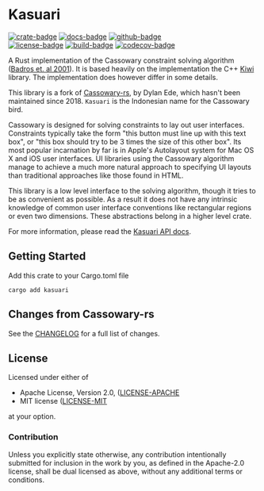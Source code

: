 # Kasuari

[![crate-badge]][crate]
[![docs-badge]][docs]
[![github-badge]][github] \
[![license-badge]][license]
[![build-badge]][build]
[![codecov-badge]][codecov]

[github-badge]: https://img.shields.io/badge/github-joshka%2Fkasuari-blue?logo=github&style=for-the-badge
[crate-badge]: https://img.shields.io/crates/v/kasuari?logo=rust&style=for-the-badge
[docs-badge]: https://img.shields.io/badge/docs.rs-kasuari-blue?logo=rust&style=for-the-badge
[license-badge]: https://img.shields.io/crates/l/kasuari?style=for-the-badge
[build-badge]: https:://github.com/joshka/kasuari/actions/workflows/rust.yml/badge.svg?logo=github&style=for-the-badge
[codecov-badge]: https://img.shields.io/codecov/c/github/joshka/kasuari?logo=codecov&style=for-the-badge

[github]: https://github.com/joshka/kasuari
[crate]: https://crates.io/crates/kasuari
[docs]: https://docs.rs/kasuari
[license]: #license
[build]: https://github.com/joshka/kasuari/actions/workflows/rust.yml
[codecov]: https://codecov.io/gh/joshka/kasuari

A Rust implementation of the Cassowary constraint solving algorithm ([Badros et. al 2001]). It is
based heavily on the implementation the C++ [Kiwi] library. The implementation does however differ
in some details.

This library is a fork of [Cassowary-rs], by Dylan Ede, which hasn't been maintained since 2018.
`Kasuari` is the Indonesian name for the Cassowary bird.

Cassowary is designed for solving constraints to lay out user interfaces. Constraints typically take
the form "this button must line up with this text box", or "this box should try to be 3 times the
size of this other box". Its most popular incarnation by far is in Apple's Autolayout system for Mac
OS X and iOS user interfaces. UI libraries using the Cassowary algorithm manage to achieve a much
more natural approach to specifying UI layouts than traditional approaches like those found in HTML.

This library is a low level interface to the solving algorithm, though it tries to be as convenient
as possible. As a result it does not have any intrinsic knowledge of common user interface
conventions like rectangular regions or even two dimensions. These abstractions belong in a higher
level crate.

For more information, please read the [Kasuari API docs].

## Getting Started

Add this crate to your Cargo.toml file

```shell
cargo add kasuari
```

## Changes from Cassowary-rs

See the [CHANGELOG](./CHANGELOG.md) for a full list of changes.

## License

Licensed under either of

- Apache License, Version 2.0, ([LICENSE-APACHE](./LICENSE-APACHE)
- MIT license ([LICENSE-MIT](./LICENSE-MIT)

at your option.

### Contribution

Unless you explicitly state otherwise, any contribution intentionally submitted for inclusion in the
work by you, as defined in the Apache-2.0 license, shall be dual licensed as above, without any
additional terms or conditions.

[Badros et. al 2001]: https://constraints.cs.washington.edu/solvers/cassowary-tochi.pdf
[Kiwi]: https://github.com/nucleic/kiwi
[Cassowary-rs]: https://crates.io/crates/cassowary
[Kasuari API docs]: https://docs.rs/kasuari
